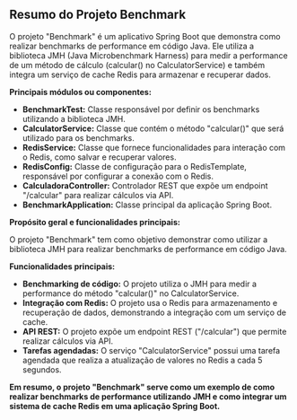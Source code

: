 ## Resumo do Projeto Benchmark

O projeto "Benchmark" é um aplicativo Spring Boot que demonstra como realizar benchmarks de performance em código Java. Ele utiliza a biblioteca JMH (Java Microbenchmark Harness) para medir a performance de um método de cálculo (calcular() no CalculatorService) e também integra um serviço de cache Redis para armazenar e recuperar dados.

**Principais módulos ou componentes:**

* **BenchmarkTest:** Classe responsável por definir os benchmarks utilizando a biblioteca JMH.
* **CalculatorService:** Classe que contém o método "calcular()" que será utilizado para os benchmarks.
* **RedisService:** Classe que fornece funcionalidades para interação com o Redis, como salvar e recuperar valores.
* **RedisConfig:** Classe de configuração para o RedisTemplate, responsável por configurar a conexão com o Redis.
* **CalculadoraController:** Controlador REST que expõe um endpoint "/calcular" para realizar cálculos via API.
* **BenchmarkApplication:** Classe principal da aplicação Spring Boot.

**Propósito geral e funcionalidades principais:**

O projeto "Benchmark" tem como objetivo demonstrar como utilizar a biblioteca JMH para realizar benchmarks de performance em código Java. 

**Funcionalidades principais:**

* **Benchmarking de código:** O projeto utiliza o JMH para medir a performance do método "calcular()" no CalculatorService.
* **Integração com Redis:** O projeto usa o Redis para armazenamento e recuperação de dados, demonstrando a integração com um serviço de cache.
* **API REST:** O projeto expõe um endpoint REST ("/calcular") que permite realizar cálculos via API.
* **Tarefas agendadas:** O serviço "CalculatorService" possui uma tarefa agendada que realiza a atualização de valores no Redis a cada 5 segundos.

**Em resumo, o projeto "Benchmark" serve como um exemplo de como realizar benchmarks de performance utilizando JMH e como integrar um sistema de cache Redis em uma aplicação Spring Boot.**